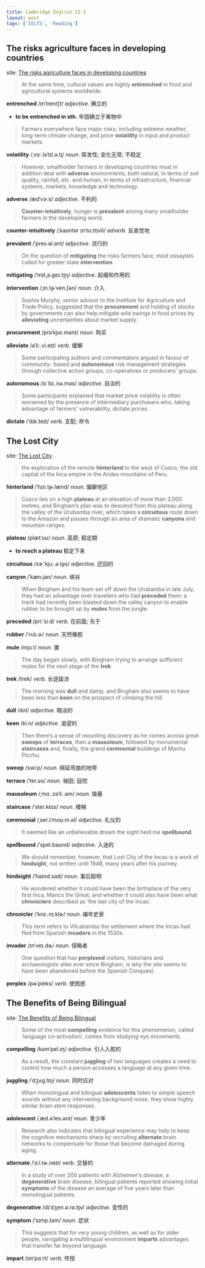 ```yaml
---
title: Cambridge English 12-2
layout: post
tags: ['IELTS', 'Reading']
---
```


## The risks agriculture faces in developing countries

site: [The risks agriculture faces in developing countries](https://mini-ielts.com/1139/reading/the-risks-agriculture-faces-in-developing-countries)

> At the same time, cultural values are highly **entrenched** in food and agricultural systems worldwide.

**entrenched** /ɪnˈtrentʃt/ *adjective.* 确立的

- **to be entrenched in sth.** 牢固确立于某物中

> Farmers everywhere face major risks; including extreme weather, long-term climate change, and price **volatility** in input and product markets.

**volatility** /ˌvɑː.ləˈtɪl.ə.t̬i/ *noun.* 挥发性; 变化无常; 不稳定

> However, smallholder farmers in developing countries must in addition deal with **adverse** environments, both natural, in terms of soil quality, rainfall, etc. and human, in terms of infrastructure, financial systems, markets, knowledge and technology.

**adverse** /ædˈvɝːs/ *adjective.* 不利的

> **Counter-intuitively**, hunger is **prevalent** among many smallholder farmers in the developing world.

**counter-intuitively** /ˌkaʊntər ɪnˈtuːɪtɪvli/ *adverb.* 反直觉地

**prevalent** /ˈprev.əl.ənt/ *adjective.* 流行的

> On the question of **mitigating** the risks farmers face, most essayists called for greater state **intervention**.

**mitigating** /ˈmɪt̬.ə.ɡeɪ.t̬ɪŋ/ *adjective.* 起缓和作用的

**intervention** /ˌɪn.t̬ɚˈven.ʃən/ *noun.* 介入

> Sophia Murphy, senior advisor to the Institute for Agriculture and Trade Policy, suggested that the **procurement** and holding of stocks by governments can also help mitigate wild swings in food prices by **alleviating** uncertainties about market supply.

**procurement** /prəˈkjʊr.mənt/ *noun.* 购买

**alleviate** /əˈliː.vi.eɪt/ *verb.* 缓解

> Some participating authors and commentators argued in favour of community- based and **autonomous** risk management strategies through collective action groups, co-operatives or producers’ groups.

**autonomous** /ɑːˈtɑː.nə.məs/ *adjective.* 自治的

> Some participants explained that market price volatility is often worsened by the presence of intermediary purchasers who, taking advantage of farmers’ vulnerability, dictate prices.

**dictate** /ˈdɪk.teɪt/ *verb.* 支配; 命令

## The Lost City

site: [The Lost City](https://mini-ielts.com/1141/reading/the-lost-city)

> the exploration of the remote **hinterland** to the west of Cusco, the old capital of the Inca empire in the Andes mountains of Peru.

**hinterland** /ˈhɪn.t̬ɚ.lænd/ *noun.* 偏僻地区

> Cusco lies on a high **plateau** at an elevation of more than 3,000 metres, and Bingham’s plan was to descend from this plateau along the valley of the Urubamba river, which takes a **circuitous** route down to the Amazon and passes through an area of dramatic **canyons** and mountain ranges.

**plateau** /plætˈoʊ/ *noun.* 高原; 稳定期

- **to reach a plateau** 稳定下来

**circuitous** /sɝːˈkjuː.ə.t̬əs/ *adjective.* 迂回的

**canyon** /ˈkæn.jən/ *noun.* 峡谷

> When Bingham and his team set off down the Urubamba in late July, they had an advantage over travellers who had **preceded** them: a track had recently been blasted down the valley canyon to enable rubber to be brought up by **mules** from the jungle.

**preceded** /priːˈsiːd/ *verb.* 在前面; 先于

**rubber** /ˈrʌb.ɚ/ *noun.* 天然橡胶

**mule** /mjuːl/ *noun.* 骡

> The day began slowly, with Bingham trying to arrange sufficient mules for the next stage of the **trek**.

**trek** /trek/ *verb.* 长途跋涉

> The morning was **dull** and damp, and Bingham also seems to have been less than **keen** on the prospect of climbing the hill.

**dull** /dʌl/ *adjective.* 暗淡的

**keen** /kiːn/ *adjective.* 渴望的

> Then there’s a sense of mounting discovery as he comes across great **sweeps** of **terraces**, then a **mausoleum**, followed by monumental **staircases** and, finally, the grand **ceremonial** buildings of Machu Picchu.

**sweep** /swiːp/ *noun.* 绵延弯曲的地带

**terrace** /ˈter.əs/ *noun.* 梯田; 庭院

**mausoleum** /ˌmɑː.zəˈliː.əm/ *noun.* 陵墓

**staircase** /ˈster.keɪs/ *noun.* 楼梯

**ceremonial** /ˌser.ɪˈmoʊ.ni.əl/ *adjective.* 礼仪的

> It seemed like an unbelievable dream the sight held me **spellbound**.

**spellbound** /ˈspel.baʊnd/ *adjective.* 入迷的

> We should remember, however, that Lost City of the Incas is a work of **hindsight**, not written until 1948, many years after his journey.

**hindsight** /ˈhaɪnd.saɪt/ *noun.* 事后聪明

> He wondered whether it could have been the birthplace of the very first Inca, Manco the Great, and whether it could also have been what **chroniclers** described as ‘the last city of the Incas’.

**chronicler** /ˈkrɑː.nɪ.klɚ/ *noun.* 编年史家

> This term refers to Vilcabamba the settlement where the Incas had fled from Spanish **invaders** in the 1530s.

**invader** /ɪnˈveɪ.dɚ/ *noun.* 侵略者

> One question that has **perplexed** visitors, historians and archaeologists alike ever since Bingham, is why the site seems to have been abandoned before the Spanish Conquest.

**perplex** /pɚˈpleks/ *verb.* 使困惑

## The Benefits of Being Bilingual

site: [The Benefits of Being Bilingual](https://mini-ielts.com/1142/reading/the-benefits-of-being-bilingual)

> Some of the most **compelling** evidence for this phenomenon, called ‘language co-activation’, comes from studying eye movements.

**compelling** /kəmˈpel.ɪŋ/ *adjective.* 引人入胜的

> As a result, the constant **juggling** of two languages creates a need to control how much a person accesses a language at any given time.

**juggling** /ˈdʒʌɡ.lɪŋ/ *noun.* 同时应对

> When monolingual and bilingual **adolescents** listen to simple speech sounds without any intervening background noise, they show highly similar brain stem responses.

**adolescent** /ˌæd.əˈles.ənt/ *noun.* 青少年

> Research also indicates that bilingual experience may help to keep the cognitive mechanisms sharp by recruiting **alternate** brain networks to compensate for those that become damaged during aging.

**alternate** /ˈɑːl.tɚ.neɪt/ *verb.* 交替的

> In a study of over 200 patients with Alzheimer’s disease, a **degenerative** brain disease, bilingual patients reported showing initial **symptoms** of the disease an average of five years later than monolingual patients.

**degenerative** /dɪˈdʒen.ə.rə.t̬ɪv/ *adjective.* 变性的

**symptom** /ˈsɪmp.təm/ *noun.* 症状

> This suggests that for very young children, as well as for older people, navigating a multilingual environment **imparts** advantages that transfer far beyond language.

**impart** /ɪmˈpɑːrt/ *verb.* 传授
